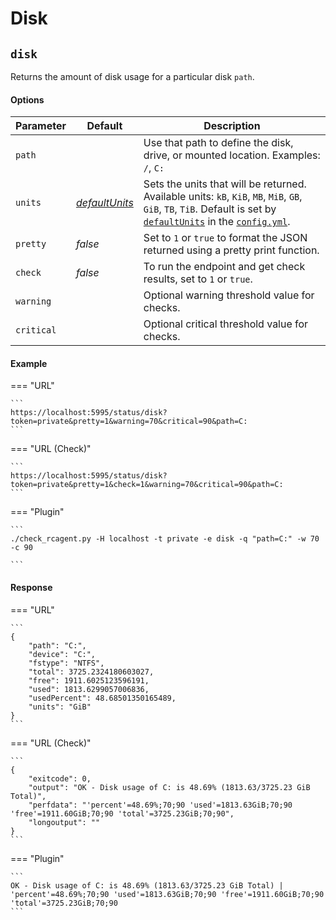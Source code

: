 # Disk

## `disk`

Returns the amount of disk usage for a particular disk `path`.

#### Options

Parameter | Default | Description
----------|---------|------------
`path` | | Use that path to define the disk, drive, or mounted location. Examples: `/`, `C:`
`units`  | [*defaultUnits*](../../config/options#defaultunits) | Sets the units that will be returned. Available units: `kB`, `KiB`, `MB`, `MiB`, `GB`, `GiB`, `TB`, `TiB`. Default is set by [`defaultUnits`](../../config/options#defaultunits) in the [`config.yml`](../../config/options).
`pretty` | *false* | Set to `1` or `true` to format the JSON returned using a pretty print function.
`check`  | *false* | To run the endpoint and get check results, set to `1` or `true`.
`warning` | | Optional warning threshold value for checks.
`critical` | | Optional critical threshold value for checks.

#### Example

=== "URL"

	```
	https://localhost:5995/status/disk?token=private&pretty=1&warning=70&critical=90&path=C:
	```

=== "URL (Check)"

	```
	https://localhost:5995/status/disk?token=private&pretty=1&check=1&warning=70&critical=90&path=C:
	```

=== "Plugin"

	```
	./check_rcagent.py -H localhost -t private -e disk -q "path=C:" -w 70 -c 90

	```

#### Response 

=== "URL"

	```
	{
		"path": "C:",
		"device": "C:",
		"fstype": "NTFS",
		"total": 3725.2324180603027,
		"free": 1911.6025123596191,
		"used": 1813.6299057006836,
		"usedPercent": 48.68501350165489,
		"units": "GiB"
	}
	```

=== "URL (Check)"

	```
	{
		"exitcode": 0,
		"output": "OK - Disk usage of C: is 48.69% (1813.63/3725.23 GiB Total)",
		"perfdata": "'percent'=48.69%;70;90 'used'=1813.63GiB;70;90 'free'=1911.60GiB;70;90 'total'=3725.23GiB;70;90",
		"longoutput": ""
	}
	```

=== "Plugin"

	```
	OK - Disk usage of C: is 48.69% (1813.63/3725.23 GiB Total) | 'percent'=48.69%;70;90 'used'=1813.63GiB;70;90 'free'=1911.60GiB;70;90 'total'=3725.23GiB;70;90
	```
